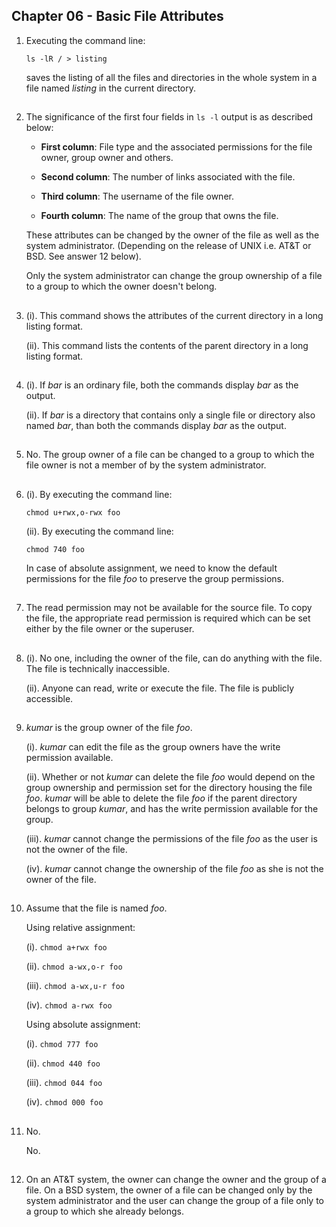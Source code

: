 ## Chapter 06 - Basic File Attributes

01.	Executing the command line:

	`ls -lR / > listing`

	saves the listing of all the files and directories in the whole system in a file named _listing_ in the current directory.

##

02.	The significance of the first four fields in `ls -l` output is as described below:

	-	**First column**: File type and the associated permissions for the file owner, group owner and others.

	-	**Second column**: The number of links associated with the file.

	-	**Third column**: The username of the file owner.

	-	**Fourth column**: The name of the group that owns the file.

	These attributes can be changed by the owner of the file as well as the system administrator. (Depending on the release of UNIX i.e. AT&T or BSD. See answer 12 below).

	Only the system administrator can change the group ownership of a file to a group to which the owner doesn't belong.

##

03.	(i). This command shows the attributes of the current directory in a long listing format.

	(ii). This command lists the contents of the parent directory in a long listing format.

##

04.	(i). If _bar_ is an ordinary file, both the commands display _bar_ as the output.

	(ii). If _bar_ is a directory that contains only a single file or directory also named _bar_, than both the commands display _bar_ as the output.

##

05.	No. The group owner of a file can be changed to a group to which the file owner is not a member of by the system administrator.

##

06.	(i). By executing the command line:

	`chmod u+rwx,o-rwx foo`

	(ii). By executing the command line:

	`chmod 740 foo`

	In case of absolute assignment, we need to know the default permissions for the file _foo_ to preserve the group permissions.

##

07.	The read permission may not be available for the source file. To copy the file, the appropriate read permission is required which can be set either by the file owner or the superuser.

##

08.	(i). No one, including the owner of the file, can do anything with the file. The file is technically inaccessible.

	(ii). Anyone can read, write or execute the file. The file is publicly accessible.

##

09.	_kumar_ is the group owner of the file _foo_.

	(i). _kumar_ can edit the file as the group owners have the write permission available.

	(ii). Whether or not _kumar_ can delete the file _foo_ would depend on the group ownership and permission set for the directory housing the file _foo_. _kumar_ will be able to delete the file _foo_ if the parent directory belongs to group _kumar_, and has the write permission available for the group.

	(iii). _kumar_ cannot change the permissions of the file _foo_ as the user is not the owner of the file.

	(iv). _kumar_ cannot change the ownership of the file _foo_ as she is not the owner of the file.

##

10.	Assume that the file is named _foo_.

	Using relative assignment:

	(i). `chmod a+rwx foo`

	(ii). `chmod a-wx,o-r foo`

	(iii). `chmod a-wx,u-r foo`

	(iv). `chmod a-rwx foo`

	Using absolute assignment:

	(i). `chmod 777 foo`

	(ii). `chmod 440 foo`

	(iii). `chmod 044 foo`

	(iv). `chmod 000 foo`

##

11.	No.

	No.

##

12.	On an AT&T system, the owner can change the owner and the group of a file. On a BSD system, the owner of a file can be changed only by the system administrator and the user can change the group of a file only to a group to which she already belongs.

##
